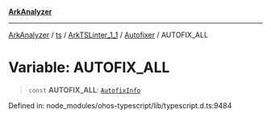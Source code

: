 [**ArkAnalyzer**](../../../../../../../../README.md)

***

[ArkAnalyzer](../../../../../../../../globals.md) / [ts](../../../../../README.md) / [ArkTSLinter\_1\_1](../../../README.md) / [Autofixer](../README.md) / AUTOFIX\_ALL

# Variable: AUTOFIX\_ALL

> `const` **AUTOFIX\_ALL**: [`AutofixInfo`](../../Common/interfaces/AutofixInfo.md)

Defined in: node\_modules/ohos-typescript/lib/typescript.d.ts:9484
